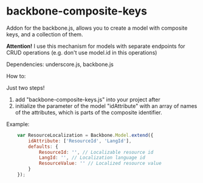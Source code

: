 # backbone-composite-keys

Addon for the backbone.js, allows you to create a model with composite keys, and a collection of them.

**Attention!** I use this mechanism for models with separate endpoints for CRUD operations (e.g. don't use model.id in this operations)

Dependencies: underscore.js, backbone.js

How to:

Just two steps!

1. add "backbone-composite-keys.js" into your project after
2. initialize the parameter of the model "idAttribute" with an array of names of the attributes, which is parts of the composite identifier.

Example:
```javascript
	var ResourceLocalization = Backbone.Model.extend({
		idAttribute: ['ResourceId', 'LangId'], 
		defaults: {
			ResourceId: '', // Localizable resource id
			LangId: '', // Localization language id
			ResourceValue: '' // Localized resource value
		}
	});
```
